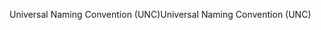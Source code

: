 <span data-ttu-id="b4ac9-101">Universal Naming Convention (UNC)</span><span class="sxs-lookup"><span data-stu-id="b4ac9-101">Universal Naming Convention (UNC)</span></span>